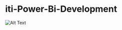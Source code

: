 # iti-Power-Bi-Development
![Alt Text](images/"C:\Users\EL.DAWLIA\Desktop\421500849-ea009580-5eb9-489e-8092-ee84dac2871b.png")
